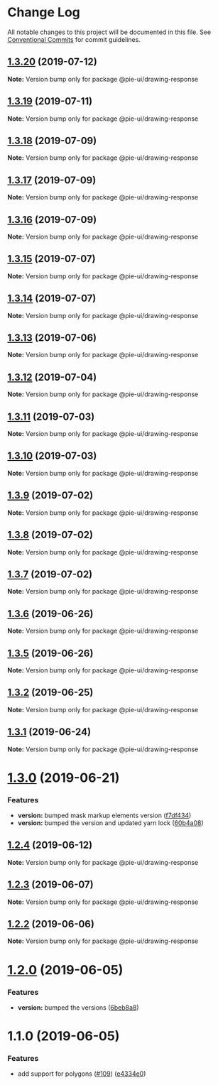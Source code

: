 # Change Log

All notable changes to this project will be documented in this file.
See [Conventional Commits](https://conventionalcommits.org) for commit guidelines.

## [1.3.20](https://github.com/pie-framework/pie-elements/compare/@pie-ui/drawing-response@1.3.19...@pie-ui/drawing-response@1.3.20) (2019-07-12)

**Note:** Version bump only for package @pie-ui/drawing-response





## [1.3.19](https://github.com/pie-framework/pie-elements/compare/@pie-ui/drawing-response@1.3.18...@pie-ui/drawing-response@1.3.19) (2019-07-11)

**Note:** Version bump only for package @pie-ui/drawing-response





## [1.3.18](https://github.com/pie-framework/pie-elements/compare/@pie-ui/drawing-response@1.3.17...@pie-ui/drawing-response@1.3.18) (2019-07-09)

**Note:** Version bump only for package @pie-ui/drawing-response





## [1.3.17](https://github.com/pie-framework/pie-elements/compare/@pie-ui/drawing-response@1.3.16...@pie-ui/drawing-response@1.3.17) (2019-07-09)

**Note:** Version bump only for package @pie-ui/drawing-response





## [1.3.16](https://github.com/pie-framework/pie-elements/compare/@pie-ui/drawing-response@1.3.15...@pie-ui/drawing-response@1.3.16) (2019-07-09)

**Note:** Version bump only for package @pie-ui/drawing-response





## [1.3.15](https://github.com/pie-framework/pie-elements/compare/@pie-ui/drawing-response@1.3.14...@pie-ui/drawing-response@1.3.15) (2019-07-07)

**Note:** Version bump only for package @pie-ui/drawing-response





## [1.3.14](https://github.com/pie-framework/pie-elements/compare/@pie-ui/drawing-response@1.3.13...@pie-ui/drawing-response@1.3.14) (2019-07-07)

**Note:** Version bump only for package @pie-ui/drawing-response





## [1.3.13](https://github.com/pie-framework/pie-elements/compare/@pie-ui/drawing-response@1.3.12...@pie-ui/drawing-response@1.3.13) (2019-07-06)

**Note:** Version bump only for package @pie-ui/drawing-response





## [1.3.12](https://github.com/pie-framework/pie-elements/compare/@pie-ui/drawing-response@1.3.11...@pie-ui/drawing-response@1.3.12) (2019-07-04)

**Note:** Version bump only for package @pie-ui/drawing-response





## [1.3.11](https://github.com/pie-framework/pie-elements/compare/@pie-ui/drawing-response@1.3.10...@pie-ui/drawing-response@1.3.11) (2019-07-03)

**Note:** Version bump only for package @pie-ui/drawing-response





## [1.3.10](https://github.com/pie-framework/pie-elements/compare/@pie-ui/drawing-response@1.3.9...@pie-ui/drawing-response@1.3.10) (2019-07-03)

**Note:** Version bump only for package @pie-ui/drawing-response





## [1.3.9](https://github.com/pie-framework/pie-elements/compare/@pie-ui/drawing-response@1.3.8...@pie-ui/drawing-response@1.3.9) (2019-07-02)

**Note:** Version bump only for package @pie-ui/drawing-response





## [1.3.8](https://github.com/pie-framework/pie-elements/compare/@pie-ui/drawing-response@1.3.7...@pie-ui/drawing-response@1.3.8) (2019-07-02)

**Note:** Version bump only for package @pie-ui/drawing-response





## [1.3.7](https://github.com/pie-framework/pie-elements/compare/@pie-ui/drawing-response@1.3.6...@pie-ui/drawing-response@1.3.7) (2019-07-02)

**Note:** Version bump only for package @pie-ui/drawing-response





## [1.3.6](https://github.com/pie-framework/pie-elements/compare/@pie-ui/drawing-response@1.3.5...@pie-ui/drawing-response@1.3.6) (2019-06-26)

**Note:** Version bump only for package @pie-ui/drawing-response





## [1.3.5](https://github.com/pie-framework/pie-elements/compare/@pie-ui/drawing-response@1.3.2...@pie-ui/drawing-response@1.3.5) (2019-06-26)

**Note:** Version bump only for package @pie-ui/drawing-response





## [1.3.2](https://github.com/pie-framework/pie-elements/compare/@pie-ui/drawing-response@1.3.1...@pie-ui/drawing-response@1.3.2) (2019-06-25)

**Note:** Version bump only for package @pie-ui/drawing-response





## [1.3.1](https://github.com/pie-framework/pie-elements/compare/@pie-ui/drawing-response@1.3.0...@pie-ui/drawing-response@1.3.1) (2019-06-24)

**Note:** Version bump only for package @pie-ui/drawing-response





# [1.3.0](https://github.com/pie-framework/pie-elements/compare/@pie-ui/drawing-response@1.2.4...@pie-ui/drawing-response@1.3.0) (2019-06-21)


### Features

* **version:** bumped mask markup elements version ([f7df434](https://github.com/pie-framework/pie-elements/commit/f7df434))
* **version:** bumped the version and updated yarn lock ([60b4a08](https://github.com/pie-framework/pie-elements/commit/60b4a08))





## [1.2.4](https://github.com/pie-framework/pie-elements/compare/@pie-ui/drawing-response@1.2.3...@pie-ui/drawing-response@1.2.4) (2019-06-12)

**Note:** Version bump only for package @pie-ui/drawing-response





## [1.2.3](https://github.com/pie-framework/pie-elements/compare/@pie-ui/drawing-response@1.2.2...@pie-ui/drawing-response@1.2.3) (2019-06-07)

**Note:** Version bump only for package @pie-ui/drawing-response





## [1.2.2](https://github.com/pie-framework/pie-elements/compare/@pie-ui/drawing-response@1.2.0...@pie-ui/drawing-response@1.2.2) (2019-06-06)

**Note:** Version bump only for package @pie-ui/drawing-response





# [1.2.0](https://github.com/pie-framework/pie-elements/compare/@pie-ui/drawing-response@1.1.0...@pie-ui/drawing-response@1.2.0) (2019-06-05)


### Features

* **version:** bumped the versions ([6beb8a8](https://github.com/pie-framework/pie-elements/commit/6beb8a8))





# 1.1.0 (2019-06-05)


### Features

* add support for polygons  ([#109](https://github.com/pie-framework/pie-elements/issues/109)) ([e4334e0](https://github.com/pie-framework/pie-elements/commit/e4334e0))
